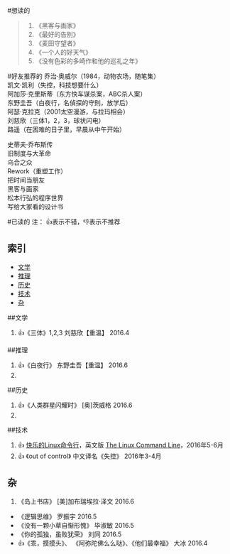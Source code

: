 #想读的
>1. 《黑客与画家》
>2. 《最好的告别》
>3. 《麦田守望者》
>4. 《一个人的好天气》
>5. 《没有色彩的多崎作和他的巡礼之年》


#好友推荐的
乔治·奥威尔（1984，动物农场，随笔集）  
凯文·凯利（失控，科技想要什么）  
阿加莎·克里斯蒂（东方快车谋杀案，ABC杀人案）  
东野圭吾（白夜行，名偵探的守則，放学后）  
阿瑟·克拉克（2001太空漫游，与拉玛相会）  
刘慈欣（三体1，2，3，球状闪电）  
路遥（在困难的日子里，早晨从中午开始）  

史蒂夫·乔布斯传  
旧制度与大革命  
乌合之众  
Rework（重塑工作）  
把时间当朋友  
黑客与画家  
松本行弘的程序世界  
写给大家看的设计书  

#已读的
注： :+1:表示不错，:-1:表示不推荐

## 索引

- [文学](#文学)
- [推理](#推理)
- [历史](#历史)
- [技术](#技术)
- [杂](#杂)

##文学
1. :+1:《三体》1,2,3  刘慈欣【重温】  2016.4 


##推理
1. :+1:《白夜行》 东野圭吾【重温】  2016.6 
2. 

##历史
1. :+1:《人类群星闪耀时》  [奥]茨威格  2016.6
2. 

##技术
1. :+1: [快乐的Linux命令行](http://billie66.github.io/TLCL/index.html)，英文版 [The Linux Command Line](http://linuxcommand.org/)，2016年5-6月
2. :+1: 《out of control》 中文译名《失控》 2016年3-4月


## 杂

1. 《岛上书店》 [美]加布瑞埃拉·泽文  2016.6
- 《逻辑思维》 罗振宇  2016.5
- 《没有一颗小草自惭形愧》 毕淑敏  2016.5  
- 《你的孤独，虽败犹荣》  刘同  2016.5
- :+1:《乖，摸摸头》、 《阿弥陀佛么么哒》、《他们最幸福》  大冰  2016.4
